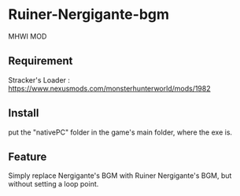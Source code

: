 # Ruiner-Nergigante-bgm

MHWI MOD

## Requirement

Stracker's Loader : <https://www.nexusmods.com/monsterhunterworld/mods/1982>

## Install

put the "nativePC" folder in the game's main folder, where the exe is.

## Feature

Simply replace Nergigante's BGM with Ruiner Nergigante's BGM, but without setting a loop point.
